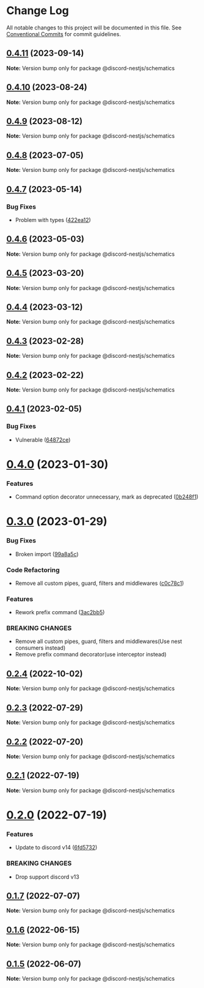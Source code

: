 # Change Log

All notable changes to this project will be documented in this file.
See [Conventional Commits](https://conventionalcommits.org) for commit guidelines.

## [0.4.11](https://github.com/fjodor-rybakov/discord-nestjs/compare/@discord-nestjs/schematics@0.4.10...@discord-nestjs/schematics@0.4.11) (2023-09-14)

**Note:** Version bump only for package @discord-nestjs/schematics

## [0.4.10](https://github.com/fjodor-rybakov/discord-nestjs/compare/@discord-nestjs/schematics@0.4.9...@discord-nestjs/schematics@0.4.10) (2023-08-24)

**Note:** Version bump only for package @discord-nestjs/schematics

## [0.4.9](https://github.com/fjodor-rybakov/discord-nestjs/compare/@discord-nestjs/schematics@0.4.8...@discord-nestjs/schematics@0.4.9) (2023-08-12)

**Note:** Version bump only for package @discord-nestjs/schematics

## [0.4.8](https://github.com/fjodor-rybakov/discord-nestjs/compare/@discord-nestjs/schematics@0.4.7...@discord-nestjs/schematics@0.4.8) (2023-07-05)

**Note:** Version bump only for package @discord-nestjs/schematics

## [0.4.7](https://github.com/fjodor-rybakov/discord-nestjs/compare/@discord-nestjs/schematics@0.4.6...@discord-nestjs/schematics@0.4.7) (2023-05-14)

### Bug Fixes

- Problem with types ([422ea12](https://github.com/fjodor-rybakov/discord-nestjs/commit/422ea120721a2fd5b63abdc8f20699e72bfe8a74))

## [0.4.6](https://github.com/fjodor-rybakov/discord-nestjs/compare/@discord-nestjs/schematics@0.4.5...@discord-nestjs/schematics@0.4.6) (2023-05-03)

**Note:** Version bump only for package @discord-nestjs/schematics

## [0.4.5](https://github.com/fjodor-rybakov/discord-nestjs/compare/@discord-nestjs/schematics@0.4.4...@discord-nestjs/schematics@0.4.5) (2023-03-20)

**Note:** Version bump only for package @discord-nestjs/schematics

## [0.4.4](https://github.com/fjodor-rybakov/discord-nestjs/compare/@discord-nestjs/schematics@0.4.3...@discord-nestjs/schematics@0.4.4) (2023-03-12)

**Note:** Version bump only for package @discord-nestjs/schematics

## [0.4.3](https://github.com/fjodor-rybakov/discord-nestjs/compare/@discord-nestjs/schematics@0.4.2...@discord-nestjs/schematics@0.4.3) (2023-02-28)

**Note:** Version bump only for package @discord-nestjs/schematics

## [0.4.2](https://github.com/fjodor-rybakov/discord-nestjs/compare/@discord-nestjs/schematics@0.4.1...@discord-nestjs/schematics@0.4.2) (2023-02-22)

**Note:** Version bump only for package @discord-nestjs/schematics

## [0.4.1](https://github.com/fjodor-rybakov/discord-nestjs/compare/@discord-nestjs/schematics@0.4.0...@discord-nestjs/schematics@0.4.1) (2023-02-05)

### Bug Fixes

- Vulnerable ([64872ce](https://github.com/fjodor-rybakov/discord-nestjs/commit/64872cef3e6db14c5d80377b325daca2ef2102dc))

# [0.4.0](https://github.com/fjodor-rybakov/discord-nestjs/compare/@discord-nestjs/schematics@0.3.0...@discord-nestjs/schematics@0.4.0) (2023-01-30)

### Features

- Command option decorator unnecessary, mark as deprecated ([0b248f1](https://github.com/fjodor-rybakov/discord-nestjs/commit/0b248f16f75c1373284fe960efd1d5ae7f357b76))

# [0.3.0](https://github.com/fjodor-rybakov/discord-nestjs/compare/@discord-nestjs/schematics@0.2.4...@discord-nestjs/schematics@0.3.0) (2023-01-29)

### Bug Fixes

- Broken import ([99a8a5c](https://github.com/fjodor-rybakov/discord-nestjs/commit/99a8a5c4136b27d98430b9d136575cac565c9b73))

### Code Refactoring

- Remove all custom pipes, guard, filters and middlewares ([c0c78c1](https://github.com/fjodor-rybakov/discord-nestjs/commit/c0c78c1b8a0614b3a931afa404765d65e414b4d9))

### Features

- Rework prefix command ([3ac2bb5](https://github.com/fjodor-rybakov/discord-nestjs/commit/3ac2bb5e6883edb12c5773291457002d01aca4a3))

### BREAKING CHANGES

- Remove all custom pipes, guard, filters and middlewares(Use nest consumers instead)
- Remove prefix command decorator(use interceptor instead)

## [0.2.4](https://github.com/fjodor-rybakov/discord-nestjs/compare/@discord-nestjs/schematics@0.2.3...@discord-nestjs/schematics@0.2.4) (2022-10-02)

**Note:** Version bump only for package @discord-nestjs/schematics

## [0.2.3](https://github.com/fjodor-rybakov/discord-nestjs/compare/@discord-nestjs/schematics@0.2.2...@discord-nestjs/schematics@0.2.3) (2022-07-29)

**Note:** Version bump only for package @discord-nestjs/schematics

## [0.2.2](https://github.com/fjodor-rybakov/discord-nestjs/compare/@discord-nestjs/schematics@0.2.1...@discord-nestjs/schematics@0.2.2) (2022-07-20)

**Note:** Version bump only for package @discord-nestjs/schematics

## [0.2.1](https://github.com/fjodor-rybakov/discord-nestjs/compare/@discord-nestjs/schematics@0.2.0...@discord-nestjs/schematics@0.2.1) (2022-07-19)

**Note:** Version bump only for package @discord-nestjs/schematics

# [0.2.0](https://github.com/fjodor-rybakov/discord-nestjs/compare/@discord-nestjs/schematics@0.1.7...@discord-nestjs/schematics@0.2.0) (2022-07-19)

### Features

- Update to discord v14 ([6fd5732](https://github.com/fjodor-rybakov/discord-nestjs/commit/6fd57322ab7882b8811551b88339cb4918207fa2))

### BREAKING CHANGES

- Drop support discord v13

## [0.1.7](https://github.com/fjodor-rybakov/discord-nestjs/compare/@discord-nestjs/schematics@0.1.6...@discord-nestjs/schematics@0.1.7) (2022-07-07)

**Note:** Version bump only for package @discord-nestjs/schematics

## [0.1.6](https://github.com/fjodor-rybakov/discord-nestjs/compare/@discord-nestjs/schematics@0.1.5...@discord-nestjs/schematics@0.1.6) (2022-06-15)

**Note:** Version bump only for package @discord-nestjs/schematics

## [0.1.5](https://github.com/fjodor-rybakov/discord-nestjs/compare/@discord-nestjs/schematics@0.1.4...@discord-nestjs/schematics@0.1.5) (2022-06-07)

**Note:** Version bump only for package @discord-nestjs/schematics
